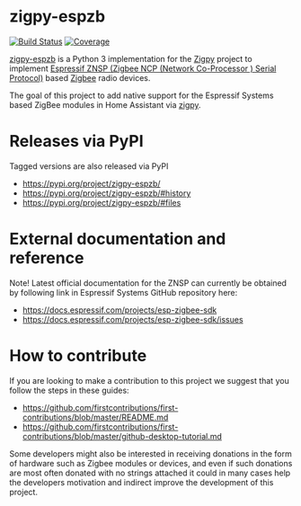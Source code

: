 # zigpy-espzb

[![Build Status](https://travis-ci.org/zigpy/zigpy-espzb.svg?branch=master)](https://travis-ci.org/zigpy/zigpy-espzb)
[![Coverage](https://coveralls.io/repos/github/zigpy/zigpy-espzb/badge.svg?branch=master)](https://coveralls.io/github/zigpy/zigpy-espzb?branch=master)

[zigpy-espzb](https://github.com/zigpy/zigpy-espzb) is a Python 3 implementation for the [Zigpy](https://github.com/zigpy/) project to implement [Espressif ZNSP (Zigbee NCP (Network Co-Processor ) Serial Protocol)](https://docs.espressif.com/projects/esp-zigbee-sdk/en/latest/esp32h2/application.html) based [Zigbee](https://www.zigbee.org) radio devices.

The goal of this project to add native support for the Espressif Systems based ZigBee modules in Home Assistant via [zigpy](https://github.com/zigpy/).

# Releases via PyPI

Tagged versions are also released via PyPI

- https://pypi.org/project/zigpy-espzb/
- https://pypi.org/project/zigpy-espzb/#history
- https://pypi.org/project/zigpy-espzb/#files

# External documentation and reference

Note! Latest official documentation for the ZNSP can currently be obtained by following link in Espressif Systems GitHub repository here:

- https://docs.espressif.com/projects/esp-zigbee-sdk
- https://docs.espressif.com/projects/esp-zigbee-sdk/issues

# How to contribute

If you are looking to make a contribution to this project we suggest that you follow the steps in these guides:

- https://github.com/firstcontributions/first-contributions/blob/master/README.md
- https://github.com/firstcontributions/first-contributions/blob/master/github-desktop-tutorial.md

Some developers might also be interested in receiving donations in the form of hardware such as Zigbee modules or devices, and even if such donations are most often donated with no strings attached it could in many cases help the developers motivation and indirect improve the development of this project.
